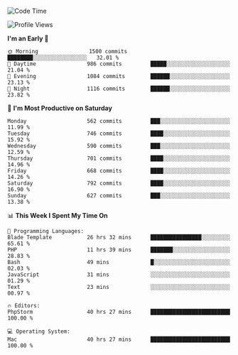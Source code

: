 <!--START_SECTION:waka-->
![Code Time](http://img.shields.io/badge/Code%20Time-3%2C600%20hrs%2030%20mins-blue)

![Profile Views](http://img.shields.io/badge/Profile%20Views-1-blue)

**I'm an Early 🐤** 

```text
🌞 Morning                1500 commits        ████████░░░░░░░░░░░░░░░░░   32.01 % 
🌆 Daytime                986 commits         █████░░░░░░░░░░░░░░░░░░░░   21.04 % 
🌃 Evening                1084 commits        ██████░░░░░░░░░░░░░░░░░░░   23.13 % 
🌙 Night                  1116 commits        ██████░░░░░░░░░░░░░░░░░░░   23.82 % 
```
📅 **I'm Most Productive on Saturday** 

```text
Monday                   562 commits         ███░░░░░░░░░░░░░░░░░░░░░░   11.99 % 
Tuesday                  746 commits         ████░░░░░░░░░░░░░░░░░░░░░   15.92 % 
Wednesday                590 commits         ███░░░░░░░░░░░░░░░░░░░░░░   12.59 % 
Thursday                 701 commits         ████░░░░░░░░░░░░░░░░░░░░░   14.96 % 
Friday                   668 commits         ████░░░░░░░░░░░░░░░░░░░░░   14.26 % 
Saturday                 792 commits         ████░░░░░░░░░░░░░░░░░░░░░   16.90 % 
Sunday                   627 commits         ███░░░░░░░░░░░░░░░░░░░░░░   13.38 % 
```


📊 **This Week I Spent My Time On** 

```text
💬 Programming Languages: 
Blade Template           26 hrs 32 mins      ████████████████░░░░░░░░░   65.61 % 
PHP                      11 hrs 39 mins      ███████░░░░░░░░░░░░░░░░░░   28.83 % 
Bash                     49 mins             █░░░░░░░░░░░░░░░░░░░░░░░░   02.03 % 
JavaScript               31 mins             ░░░░░░░░░░░░░░░░░░░░░░░░░   01.29 % 
Text                     23 mins             ░░░░░░░░░░░░░░░░░░░░░░░░░   00.97 % 

🔥 Editors: 
PhpStorm                 40 hrs 27 mins      █████████████████████████   100.00 % 

💻 Operating System: 
Mac                      40 hrs 27 mins      █████████████████████████   100.00 % 
```


<!--END_SECTION:waka-->
